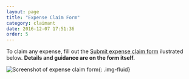 ```yaml
---
layout: page
title: "Expense Claim Form"
category: claimant
date: 2016-12-07 17:51:36
order: 5
---
```

To claim any expense,
fill out the [Submit expense claim form]({{site.demo_site}}/expense/)
ilustrated below.
**Details and guidance are on the form itself.**

![Screenshot of expense claim form]({{site.baseurl}}/img/expense.png){: .img-fluid}
